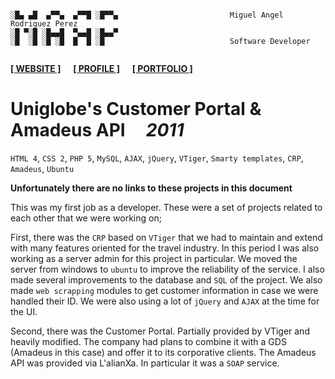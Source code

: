 ```

░█▄ ▄█  ▄▀▀▄  ▄▀▀█ ░█▀▀▄                         Miguel Angel Rodriguez Perez
░█ ▀░█ ░█▄▄█  ▀▄▄█ ░█▄▄▀
░█  ░█ ░█ ░█  █  █ ░█                            Software Developer
       
```

[website_link]: https://marp.rocks/
[git_profile]: https://github.com/marp-dev
[portfolio_link]: https://github.com/marp-dev

**[<ins>[ WEBSITE ]</ins>][website_link]** &nbsp;&nbsp;&nbsp; **[<ins>[ PROFILE ]</ins>][git_profile]** &nbsp;&nbsp;&nbsp; **[<ins>[ PORTFOLIO ]</ins>][portfolio_link]**



# Uniglobe's Customer Portal & Amadeus API &nbsp;&nbsp;&nbsp; _2011_

`HTML 4`, `CSS 2`, `PHP 5`, `MySQL`, `AJAX`, `jQuery`, `VTiger`, `Smarty templates`, `CRP`, `Amadeus`, `Ubuntu`

**Unfortunately there are no links to these projects in this document**

This was my first job as a developer. These were a set of projects related to each other that we were working on;

First, there was the `CRP` based on `VTiger` that we had to maintain and extend with many features oriented for the travel industry. In this period I was also working as a server admin for this project in particular. We moved the server from windows to `ubuntu` to improve the reliability of the service. I also made several improvements to the database and `SQL` of the project. We also made `web scrapping` modules to get customer information in case we were handled their ID. We were also using a lot of `jQuery` and `AJAX` at the time for the UI.

Second, there was the Customer Portal. Partially provided by VTiger and heavily modified. The company had plans to combine it with a GDS (Amadeus in this case) and offer it to its corporative clients. The Amadeus API was provided via L'alianXa. In particular it was a `SOAP` service.
